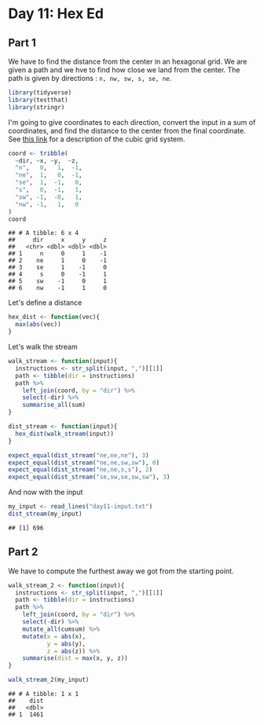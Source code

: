 Day 11: Hex Ed
================

Part 1
------

We have to find the distance from the center in an hexagonal grid. We are given a path and we hve to find how close we land from the center. The path is given by directions : `n, nw, sw, s, se, ne`.

``` r
library(tidyverse)
library(testthat)
library(stringr)
```

I'm going to give coordinates to each direction, convert the input in a sum of coordinates, and find the distance to the center from the final coordinate. See [this link](https://www.redblobgames.com/grids/hexagons/#neighbors-cube) for a description of the cubic grid system.

``` r
coord <- tribble(
  ~dir, ~x, ~y,  ~z,
  "n",   0,   1,  -1,
  "ne",  1,   0,  -1,
  "se",  1,  -1,   0,
  "s",   0,  -1,   1,
  "sw", -1,  -0,   1,
  "nw", -1,   1,   0
)
coord
```

    ## # A tibble: 6 x 4
    ##     dir     x     y     z
    ##   <chr> <dbl> <dbl> <dbl>
    ## 1     n     0     1    -1
    ## 2    ne     1     0    -1
    ## 3    se     1    -1     0
    ## 4     s     0    -1     1
    ## 5    sw    -1     0     1
    ## 6    nw    -1     1     0

Let's define a distance

``` r
hex_dist <- function(vec){
  max(abs(vec))
}
```

Let's walk the stream

``` r
walk_stream <- function(input){
  instructions <- str_split(input, ",")[[1]]
  path <- tibble(dir = instructions)
  path %>% 
    left_join(coord, by = "dir") %>% 
    select(-dir) %>% 
    summarise_all(sum)
}

dist_stream <- function(input){
  hex_dist(walk_stream(input))
}

expect_equal(dist_stream("ne,ne,ne"), 3)
expect_equal(dist_stream("ne,ne,sw,sw"), 0)
expect_equal(dist_stream("ne,ne,s,s"), 2)
expect_equal(dist_stream("se,sw,se,sw,sw"), 3)
```

And now with the input

``` r
my_input <- read_lines("day11-input.txt")
dist_stream(my_input)
```

    ## [1] 696

Part 2
------

We have to compute the furthest away we got from the starting point.

``` r
walk_stream_2 <- function(input){
  instructions <- str_split(input, ",")[[1]]
  path <- tibble(dir = instructions)
  path %>% 
    left_join(coord, by = "dir") %>% 
    select(-dir) %>% 
    mutate_all(cumsum) %>% 
    mutate(x = abs(x), 
           y = abs(y), 
           z = abs(z)) %>% 
    summarise(dist = max(x, y, z))
}

walk_stream_2(my_input)
```

    ## # A tibble: 1 x 1
    ##    dist
    ##   <dbl>
    ## 1  1461

